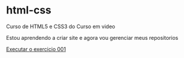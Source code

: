 # html-css
 Curso de HTML5 e CSS3 do Curso em video

Estou aprendendo a criar site e agora vou gerenciar meus repositorios

<a href="https://ericmatossantos.github.io/html-css/exercicios/ex001/index.html">Executar o exercicio 001</a>